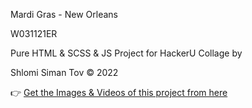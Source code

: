 Mardi Gras - New Orleans

W031121ER

Pure HTML & SCSS & JS Project for HackerU Collage by

Shlomi Siman Tov © 2022

:point_right: [Get the Images & Videos of this project from here](https://drive.google.com/drive/folders/16SmQvwI3BacyZ6JIimYP6d8_8lJx1iDd?usp=sharing)
